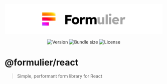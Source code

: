 <p align="center">
	<a href="https://github.com/vjee/formulier" target="_blank" rel="noopener noreferrer">
		<picture>
  		<source media="(prefers-color-scheme: dark)" srcset="https://raw.githubusercontent.com/vjee/formulier/main/.github/formulier-logotype-banner-dark.svg">
  		<img src="https://raw.githubusercontent.com/vjee/formulier/main/.github/formulier-logotype-banner-light.svg" alt="Formulier logo">
		</picture>
	</a>
</p>

<p align="center">
	<img src="https://img.shields.io/npm/v/@formulier/react?style=flat-square" alt="Version">
	<img src="https://img.shields.io/bundlephobia/minzip/@formulier/react?style=flat-square" alt="Bundle size">
	<img src="https://img.shields.io/npm/l/@formulier/react?style=flat-square" alt="License">
</p>

# @formulier/react

> Simple, performant form library for React
